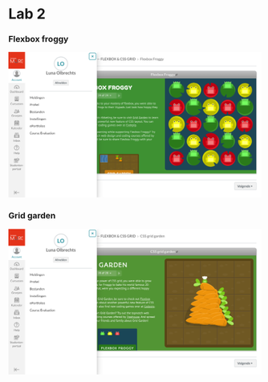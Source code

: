 
# Lab 2 

### Flexbox froggy 
![Flexbox froggy screenshot](https://github.com/LunaOlbrechts/2imd-webtech3-portfolio/blob/master/lab2/Screenshot_flexbox_froggy.png "Screenshot flexbox froggy")

### Grid garden
![Grid garden](https://github.com/LunaOlbrechts/2imd-webtech3-portfolio/blob/master/lab2/Screenshot_grid_gridgarden.png "Screenshot grid garden")

